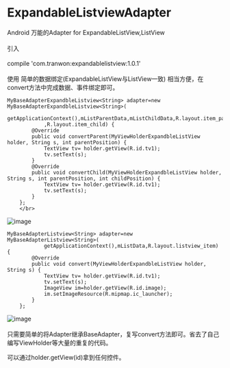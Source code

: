 # ExpandableListviewAdapter
Android 万能的Adapter for ExpandableListView,ListView
</br>
</br>
引入
</br>
</br>
compile 'com.tranwon:expandablelistview:1.0.1'
</br>
</br>
使用
简单的数据绑定(ExpandableListView与ListView一致)
相当方便，在convert方法中完成数据、事件绑定即可。

    MyBaseAdapterExpandbleListview<String> adapter=new MyBaseAdapterExpandbleListview<String>(
                getApplicationContext(),mListParentData,mListChildData,R.layout.item_parent
                ,R.layout.item_child) {
            @Override
            public void convertParent(MyViewHolderExpandbleListView holder, String s, int parentPosition) {
                TextView tv= holder.getView(R.id.tv1);
                tv.setText(s);
            }
            @Override
            public void convertChild(MyViewHolderExpandbleListView holder, String s, int parentPosition, int childPosition) {
                TextView tv= holder.getView(R.id.tv1);
                tv.setText(s);
            }
        };
        </br>
![image](https://github.com/crook3/ExpandableListviewAdapter/raw/master/app/src/main/res/drawable/expandableListview.PNG)
</br>
     
     
     
    MyBaseAdapterListview<String> adapter=new MyBaseAdapterListview<String>(
                getApplicationContext(),mListData,R.layout.listview_item) {
            @Override
            public void convert(MyViewHolderExpandbleListView holder, String s) {
                TextView tv= holder.getView(R.id.tv1);
                tv.setText(s);
                ImageView im=holder.getView(R.id.image);
                im.setImageResource(R.mipmap.ic_launcher);
            }
        };

![image](https://github.com/crook3/ExpandableListviewAdapter/raw/master/app/src/main/res/drawable/listView.PNG)
</br>
</br>
只需要简单的将Adapter继承BaseAdapter，复写convert方法即可。省去了自己编写ViewHolder等大量的重复的代码。

可以通过holder.getView(id)拿到任何控件。
</br>
</br>
</br>












